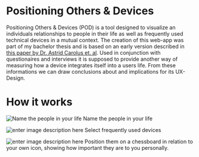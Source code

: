 # Positioning Others & Devices
Positioning Others & Devices (POD) is a tool designed to visualize an individuals relationships to people in their life as well as frequently used technical devices in a mutual context. The creation of this web-app was part of my bachelor thesis and is based on an early version described in [this paper by Dr. Astrid Carolus et. al](https://journals.sagepub.com/doi/full/10.1177/1461444818817074). Used in conjunction with questionaires and interviews it is supposed to provide another way of measuring how a device integrates itself into a users life. From these informations we can draw conclusions about and implications for its UX-Design.

# How it works
![Name the people in your life ](https://i.imgur.com/OuZVumC.png)
Name the people in your life

![enter image description here](https://i.imgur.com/pl3pFGI.png)
Select frequently used devices

![enter image description here](https://i.imgur.com/AHMRynI.png)
Position them on a chessboard in relation to your own icon, showing how important they are to you personally.
